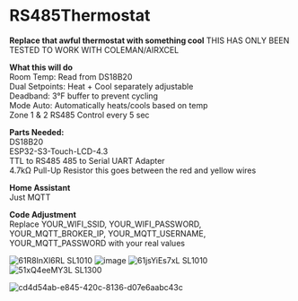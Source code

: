 # RS485Thermostat
**Replace that awful thermostat with something cool** THIS HAS ONLY BEEN TESTED TO WORK WITH COLEMAN/AIRXCEL 

**What this will do**  
Room Temp: Read from DS18B20  
Dual Setpoints: Heat + Cool separately adjustable  
Deadband: 3°F buffer to prevent cycling  
Mode Auto: Automatically heats/cools based on temp  
Zone 1 & 2 RS485 Control every 5 sec  

**Parts Needed:**  
DS18B20  
ESP32-S3-Touch-LCD-4.3  
TTL to RS485 485 to Serial UART Adapter  
4.7kΩ Pull-Up Resistor this goes between the red and yellow wires

**Home Assistant**  
Just MQTT  

**Code Adjustment**  
Replace YOUR_WIFI_SSID, YOUR_WIFI_PASSWORD, YOUR_MQTT_BROKER_IP, YOUR_MQTT_USERNAME, YOUR_MQTT_PASSWORD with your real values

![61R8InXl6RL _SL1010_](https://github.com/user-attachments/assets/fd422baf-c65f-47a9-9630-ac7fad290ecd)
![image](https://github.com/user-attachments/assets/9ca14c3d-79ea-415f-9ce3-022ea4fd6c72)
![61jsYiEs7xL _SL1010_](https://github.com/user-attachments/assets/84b8aca3-b364-4f2f-ba14-870bb277a020)
![51xQ4eeMY3L _SL1300_](https://github.com/user-attachments/assets/87f30c57-ef5c-4391-a161-2fc17da305bd)

![cd4d54ab-e845-420c-8136-d07e6aabc43c](https://github.com/user-attachments/assets/02b4a027-5e2a-4326-87ac-50a7b1624304)
